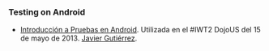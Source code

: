### Testing on Android

  * [Introducción a Pruebas en Android](http://es.slideshare.net/mobile/Javier_J/testing-en-android-03). Utilizada en el #IWT2 DojoUS del 15 de mayo de 2013. [Javier Gutiérrez](https://twitter.com/IWT2_Javier).
